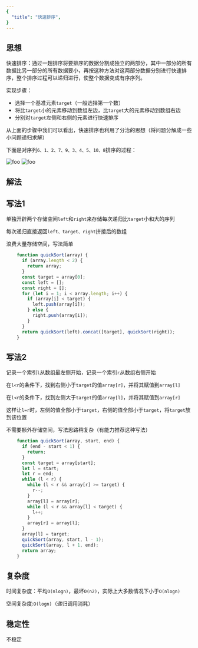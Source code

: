 ```yaml
---
{
  "title": "快速排序",
}
---
```


## 思想

快速排序：通过一趟排序将要排序的数据分割成独立的两部分，其中一部分的所有数据比另一部分的所有数据要小，再按这种方法对这两部分数据分别进行快速排序，整个排序过程可以递归进行，使整个数据变成有序序列。

实现步骤：

- 选择一个基准元素`target`（一般选择第一个数）
- 将比`target`小的元素移动到数组左边，比`target`大的元素移动到数组右边
- 分别对`target`左侧和右侧的元素进行快速排序

从上面的步骤中我们可以看出，快速排序也利用了分治的思想（将问题分解成一些小问题递归求解）


下面是对序列`6、1、2、7、9、3、4、5、10、8`排序的过程：


<img :src="$withBase('/快速排序.jpg')" alt="foo">

<img :src="$withBase('/快速排序.gif')" alt="foo">



## 解法

## 写法1

单独开辟两个存储空间`left`和`right`来存储每次递归比`target`小和大的序列

每次递归直接返回`left、target、right`拼接后的数组

浪费大量存储空间，写法简单

```js
    function quickSort(array) {
      if (array.length < 2) {
        return array;
      }
      const target = array[0];
      const left = [];
      const right = [];
      for (let i = 1; i < array.length; i++) {
        if (array[i] < target) {
          left.push(array[i]);
        } else {
          right.push(array[i]);
        }
      }
      return quickSort(left).concat([target], quickSort(right));
    }
```

## 写法2


记录一个索引`l`从数组最左侧开始，记录一个索引`r`从数组右侧开始

在`l<r`的条件下，找到右侧小于`target`的值`array[r]`，并将其赋值到`array[l]`

在`l<r`的条件下，找到左侧大于`target`的值`array[l]`，并将其赋值到`array[r]`

这样让`l=r`时，左侧的值全部小于`target`，右侧的值全部小于`target`，将`target`放到该位置

不需要额外存储空间，写法思路稍复杂（有能力推荐这种写法）

```js
    function quickSort(array, start, end) {
      if (end - start < 1) {
        return;
      }
      const target = array[start];
      let l = start;
      let r = end;
      while (l < r) {
        while (l < r && array[r] >= target) {
          r--;
        }
        array[l] = array[r];
        while (l < r && array[l] < target) {
          l++;
        }
        array[r] = array[l];
      }
      array[l] = target;
      quickSort(array, start, l - 1);
      quickSort(array, l + 1, end);
      return array;
    }
```


## 复杂度

时间复杂度：平均`O(nlogn)`，最坏`O(n2)`，实际上大多数情况下小于`O(nlogn)`

空间复杂度:`O(logn)`（递归调用消耗）

## 稳定性

不稳定